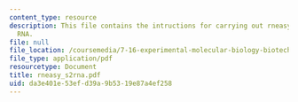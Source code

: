 ```yaml
---
content_type: resource
description: This file contains the intructions for carrying out rneasy prep of S2
  RNA.
file: null
file_location: /coursemedia/7-16-experimental-molecular-biology-biotechnology-ii-spring-2005/da3e401e53efd39a9b5319e87a4ef258_rneasy_s2rna.pdf
file_type: application/pdf
resourcetype: Document
title: rneasy_s2rna.pdf
uid: da3e401e-53ef-d39a-9b53-19e87a4ef258
---
```

